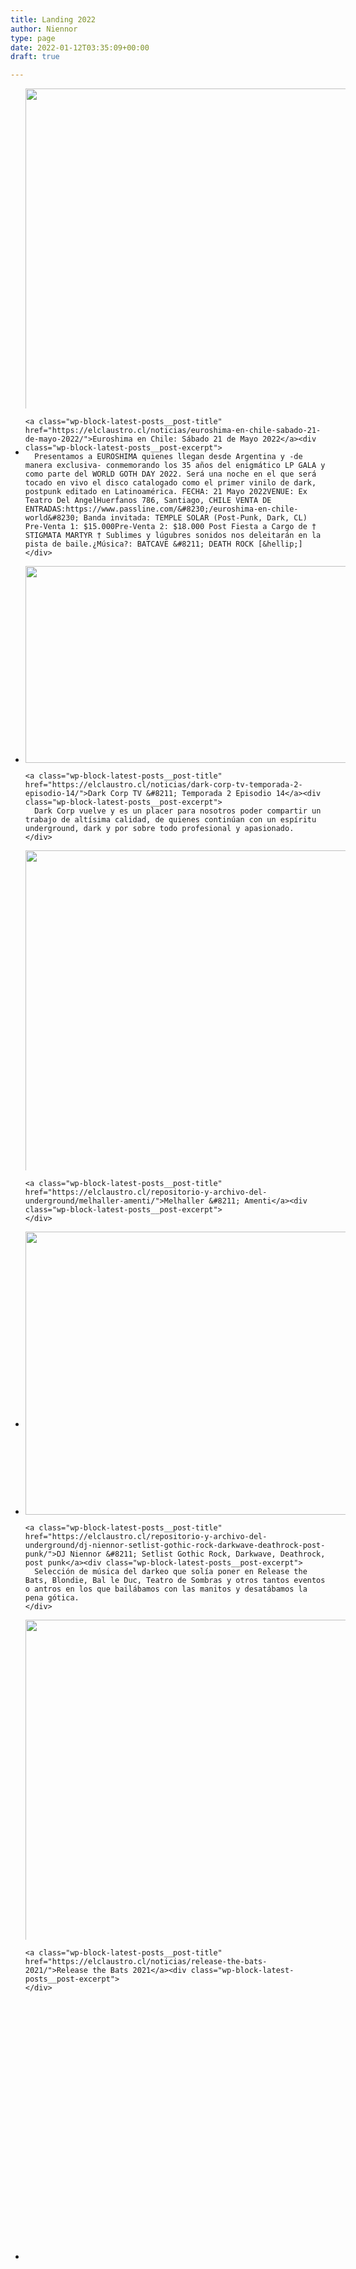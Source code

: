 ```yaml
---
title: Landing 2022
author: Niennor
type: page
date: 2022-01-12T03:35:09+00:00
draft: true

---
```

<figure class="wp-block-embed alignfull is-type-rich is-provider-spotify wp-block-embed-spotify wp-embed-aspect-21-9 wp-has-aspect-ratio">

<div class="wp-block-embed__wrapper">
</div></figure> 

<ul class="wp-block-latest-posts__list wp-block-latest-posts">
  <li>
    <div class="wp-block-latest-posts__featured-image alignright">
      <img width="1024" height="587" src="https://elclaustro.cl/wp-content/uploads/2022/04/278143867_1639602806405241_4507035180442723711_n-1024x587.jpg" class="attachment-large size-large wp-post-image" alt="" decoding="async" loading="lazy" style="max-width:512px;max-height:512px;" srcset="https://elclaustro.cl/wp-content/uploads/2022/04/278143867_1639602806405241_4507035180442723711_n-1024x587.jpg 1024w, https://elclaustro.cl/wp-content/uploads/2022/04/278143867_1639602806405241_4507035180442723711_n-300x172.jpg 300w, https://elclaustro.cl/wp-content/uploads/2022/04/278143867_1639602806405241_4507035180442723711_n-768x440.jpg 768w, https://elclaustro.cl/wp-content/uploads/2022/04/278143867_1639602806405241_4507035180442723711_n.jpg 1440w" sizes="(max-width: 1024px) 100vw, 1024px" />
    </div>
    
    <a class="wp-block-latest-posts__post-title" href="https://elclaustro.cl/noticias/euroshima-en-chile-sabado-21-de-mayo-2022/">Euroshima en Chile: Sábado 21 de Mayo 2022</a><div class="wp-block-latest-posts__post-excerpt">
      Presentamos a EUROSHIMA quienes llegan desde Argentina y -de manera exclusiva- conmemorando los 35 años del enigmático LP GALA y como parte del WORLD GOTH DAY 2022. Será una noche en el que será tocado en vivo el disco catalogado como el primer vinilo de dark, postpunk editado en Latinoamérica. FECHA: 21 Mayo 2022VENUE: Ex Teatro Del AngelHuerfanos 786, Santiago, CHILE VENTA DE ENTRADAS:https://www.passline.com/&#8230;/euroshima-en-chile-world&#8230; Banda invitada: TEMPLE SOLAR (Post-Punk, Dark, CL) Pre-Venta 1: $15.000Pre-Venta 2: $18.000 Post Fiesta a Cargo de † STIGMATA MARTYR † Sublimes y lúgubres sonidos nos deleitarán en la pista de baile.¿Música?: BATCAVE &#8211; DEATH ROCK [&hellip;]
    </div>
  </li>
  
  <li>
    <div class="wp-block-latest-posts__featured-image alignright">
      <img width="851" height="315" src="https://elclaustro.cl/wp-content/uploads/2022/03/277555545_509345807550929_4471107181600591093_n.jpg" class="attachment-large size-large wp-post-image" alt="" decoding="async" loading="lazy" style="max-width:512px;max-height:512px;" srcset="https://elclaustro.cl/wp-content/uploads/2022/03/277555545_509345807550929_4471107181600591093_n.jpg 851w, https://elclaustro.cl/wp-content/uploads/2022/03/277555545_509345807550929_4471107181600591093_n-300x111.jpg 300w, https://elclaustro.cl/wp-content/uploads/2022/03/277555545_509345807550929_4471107181600591093_n-768x284.jpg 768w" sizes="(max-width: 851px) 100vw, 851px" />
    </div>
    
    <a class="wp-block-latest-posts__post-title" href="https://elclaustro.cl/noticias/dark-corp-tv-temporada-2-episodio-14/">Dark Corp TV &#8211; Temporada 2 Episodio 14</a><div class="wp-block-latest-posts__post-excerpt">
      Dark Corp vuelve y es un placer para nosotros poder compartir un trabajo de altísima calidad, de quienes continúan con un espíritu underground, dark y por sobre todo profesional y apasionado.
    </div>
  </li>
  
  <li>
    <div class="wp-block-latest-posts__featured-image alignright">
      <img width="1024" height="923" src="https://elclaustro.cl/wp-content/uploads/2022/02/a0751635646_10-1024x923.jpg" class="attachment-large size-large wp-post-image" alt="" decoding="async" loading="lazy" style="max-width:512px;max-height:512px;" srcset="https://elclaustro.cl/wp-content/uploads/2022/02/a0751635646_10-1024x923.jpg 1024w, https://elclaustro.cl/wp-content/uploads/2022/02/a0751635646_10-300x271.jpg 300w, https://elclaustro.cl/wp-content/uploads/2022/02/a0751635646_10-768x692.jpg 768w, https://elclaustro.cl/wp-content/uploads/2022/02/a0751635646_10.jpg 1200w" sizes="(max-width: 1024px) 100vw, 1024px" />
    </div>
    
    <a class="wp-block-latest-posts__post-title" href="https://elclaustro.cl/repositorio-y-archivo-del-underground/melhaller-amenti/">Melhaller &#8211; Amenti</a><div class="wp-block-latest-posts__post-excerpt">
    </div>
  </li>
  
  <li>
    <div class="wp-block-latest-posts__featured-image alignright">
      <img width="604" height="453" src="https://elclaustro.cl/wp-content/uploads/2021/12/1930465_21370959322_8153_n.jpg" class="attachment-large size-large wp-post-image" alt="" decoding="async" loading="lazy" style="max-width:512px;max-height:512px;" srcset="https://elclaustro.cl/wp-content/uploads/2021/12/1930465_21370959322_8153_n.jpg 604w, https://elclaustro.cl/wp-content/uploads/2021/12/1930465_21370959322_8153_n-300x225.jpg 300w, https://elclaustro.cl/wp-content/uploads/2021/12/1930465_21370959322_8153_n-124x93.jpg 124w" sizes="(max-width: 604px) 100vw, 604px" />
    </div>
    
    <a class="wp-block-latest-posts__post-title" href="https://elclaustro.cl/repositorio-y-archivo-del-underground/dj-niennor-setlist-gothic-rock-darkwave-deathrock-post-punk/">DJ Niennor &#8211; Setlist Gothic Rock, Darkwave, Deathrock, post punk</a><div class="wp-block-latest-posts__post-excerpt">
      Selección de música del darkeo que solía poner en Release the Bats, Blondie, Bal le Duc, Teatro de Sombras y otros tantos eventos o antros en los que bailábamos con las manitos y desatábamos la pena gótica.
    </div>
  </li>
  
  <li>
    <div class="wp-block-latest-posts__featured-image alignright">
      <img width="576" height="1024" src="https://elclaustro.cl/wp-content/uploads/2021/10/rtb-silke-576x1024.jpeg" class="attachment-large size-large wp-post-image" alt="" decoding="async" loading="lazy" style="max-width:512px;max-height:512px;" srcset="https://elclaustro.cl/wp-content/uploads/2021/10/rtb-silke-576x1024.jpeg 576w, https://elclaustro.cl/wp-content/uploads/2021/10/rtb-silke-169x300.jpeg 169w, https://elclaustro.cl/wp-content/uploads/2021/10/rtb-silke.jpeg 720w" sizes="(max-width: 576px) 100vw, 576px" />
    </div>
    
    <a class="wp-block-latest-posts__post-title" href="https://elclaustro.cl/noticias/release-the-bats-2021/">Release the Bats 2021</a><div class="wp-block-latest-posts__post-excerpt">
    </div>
  </li>
</ul>